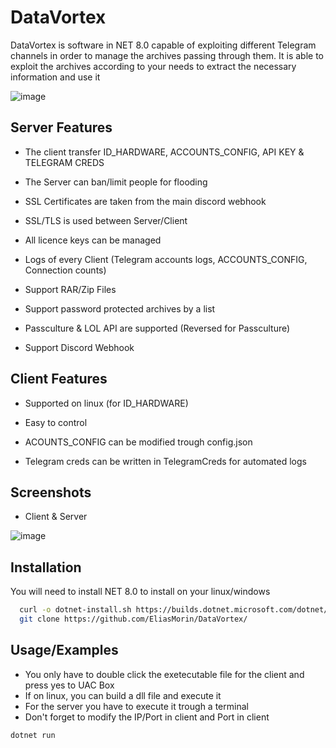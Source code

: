 
# DataVortex

DataVortex is software in NET 8.0 capable of exploiting different Telegram channels in order to manage the archives passing through them. It is able to exploit the archives according to your needs to extract the necessary information and use it

![image](https://github.com/user-attachments/assets/ba8af2fc-39df-48fa-bf98-6cb5ad21e92c)

## Server Features

- The client transfer ID_HARDWARE, ACCOUNTS_CONFIG, API KEY & TELEGRAM  CREDS 

- The Server can ban/limit people for flooding

- SSL Certificates are taken from the main discord webhook

- SSL/TLS is used between Server/Client

- All licence keys can be managed

- Logs of every Client (Telegram accounts logs, ACCOUNTS_CONFIG, Connection counts)

- Support RAR/Zip Files 

- Support password protected archives by a list 

- Passculture & LOL API are supported (Reversed for Passculture)

- Support Discord Webhook 

## Client Features

- Supported on linux (for ID_HARDWARE)

- Easy to control

- ACOUNTS_CONFIG can be modified trough config.json

- Telegram creds can be written in TelegramCreds for automated logs


## Screenshots

- Client & Server
  
![image](https://github.com/user-attachments/assets/6e5473bd-115c-4189-9768-2e9efe52fcd6)
## Installation

You will need to install NET 8.0 to install on your linux/windows
 
```bash
  curl -o dotnet-install.sh https://builds.dotnet.microsoft.com/dotnet/scripts/v1/dotnet-install.sh && chmod +x dotnet-install.sh && bash dotnet-install.sh
  git clone https://github.com/EliasMorin/DataVortex/
```


## Usage/Examples
- You only have to double click the exetecutable file for the client and press yes to UAC Box
- If on linux, you can build a dll file and execute it 
- For the server you have to execute it trough a terminal 
- Don't forget to modify the IP/Port in client and Port in client 
```
dotnet run 

```

